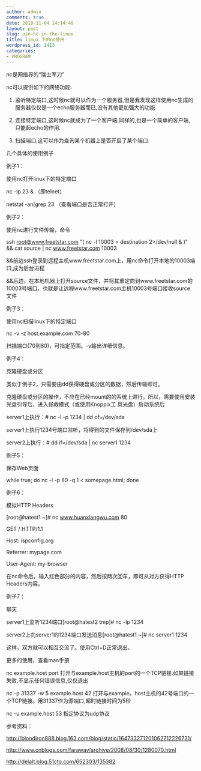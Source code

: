 ```yaml
---
author: admin
comments: true
date: 2010-11-04 14:14:48
layout: post
slug: use-nc-in-the-linux
title: linux 下的nc使用
wordpress_id: 1413
categories:
- PROGRAM
---
```


nc是网络界的“瑞士军刀”

nc可以提供如下的网络功能:

1) 监听特定端口,这时候nc就可以作为一个服务器,但是我发现这样使用nc生成的服务器仅仅是一个echo服务器而已,没有其他更加强大的功能.

2) 连接特定端口,这时候nc就成为了一个客户端,同样的,也是一个简单的客户端,只能起echo的作用.

3) 扫描端口,这可以作为查询某个机器上是否开启了某个端口.

几个具体的使用例子

例子1：

使用nc打开linux下的特定端口

nc -lp 23 & （即telnet）

netstat -an|grep 23 （查看端口是否正常打开）

例子2：

使用nc进行文件传输，命令

ssh root@www.freetstar.com "( nc -l 10003 > destination 2>/dev/null & )" && cat source | nc www.freetstar.com 10003

&&前边ssh登录到远程主机www.freetstar.com上，用nc命令打开本地的10003端口,成为后台进程

&&后边，在本地机器上打开source文件，并将其重定向到www.freetstar.com的10003号端口，也就是让远程www.freetstar.com主机10003号端口接收source文件

例子3：

使用nc扫描linux下的特定端口

nc -v -z host.example.com 70-80

扫描端口(70到80)，可指定范围。-v输出详细信息。

例子4：

克隆硬盘或分区

类似于例子2，只需要由dd获得硬盘或分区的数据，然后传输即可。

克隆硬盘或分区的操作，不应在已经mount的的系统上进行。所以，需要使用安装光盘引导后，进入拯救模式（或使用Knoppix工 具光盘）启动系统后

server1上执行：# nc -l -p 1234 | dd of=/dev/sda

server1上执行1234号端口监听，将得到的文件保存到/dev/sda上

server2上执行：# dd if=/dev/sda | nc server1 1234

例子5：

保存Web页面

while true; do nc -l -p 80 -q 1 < somepage.html; done

例子6：

模拟HTTP Headers

[root@hatest1 ~]# nc www.huanxiangwu.com 80

GET / HTTP/1.1

Host: ispconfig.org

Referrer: mypage.com

User-Agent: my-browser

在nc命令后，输入红色部分的内容，然后按两次回车，即可从对方获得HTTP Headers内容。

例子7：

聊天

server1上监听1234端口[root@hatest2 tmp]# nc -lp 1234

server2上向server1的1234端口发送消息[root@hatest1 ~]# nc server1 1234

这样，双方就可以相互交流了。使用Ctrl+D正常退出。

更多的使用，查看man手册

nc example.host port 打开与example.host主机的port的一个TCP链接.如果链接失败,不显示任何错误信息,仅仅退出

nc -p 31337 -w 5 example.host 42 打开与example。host主机的42号端口的一个TCP链接。用31337作为源端口,超时链接时间为5秒

nc -u example.host 53 指定协议为udp协议

参考资料：

http://bloodiron888.blog.163.com/blog/static/164733271201062712226731/

http://www.cnblogs.com/faraway/archive/2008/08/30/1280070.html

http://delalt.blog.51cto.com/652303/135382
